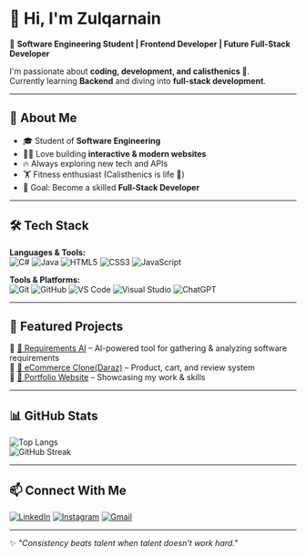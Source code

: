 # 👋 Hi, I'm Zulqarnain  

🚀 **Software Engineering Student | Frontend Developer | Future Full-Stack Developer**  

I'm passionate about **coding, development, and calisthenics 💪**.  
Currently learning **Backend** and diving into **full-stack development**.  

---

## 🌟 About Me  
- 🎓 Student of **Software Engineering**  
- 👨‍💻 Love building **interactive & modern websites**  
- 🔥 Always exploring new tech and APIs  
- 🏋️ Fitness enthusiast (Calisthenics is life 💯)  
- 🎯 Goal: Become a skilled **Full-Stack Developer**  

---

## 🛠️ Tech Stack  

**Languages & Tools:**  
![C#](https://img.shields.io/badge/C%23-239120?style=for-the-badge&logo=c-sharp&logoColor=white)
![Java](https://img.shields.io/badge/Java-007396?style=for-the-badge&logo=java&logoColor=white) 
![HTML5](https://img.shields.io/badge/HTML5-E34F26?style=for-the-badge&logo=html5&logoColor=white) 
![CSS3](https://img.shields.io/badge/CSS3-1572B6?style=for-the-badge&logo=css3&logoColor=white)
![JavaScript](https://img.shields.io/badge/JavaScript-F7DF1E?style=for-the-badge&logo=javascript&logoColor=black)

**Tools & Platforms:**  
![Git](https://img.shields.io/badge/Git-F05032?style=for-the-badge&logo=git&logoColor=white)
![GitHub](https://img.shields.io/badge/GitHub-181717?style=for-the-badge&logo=github&logoColor=white)
![VS Code](https://img.shields.io/badge/VSCode-007ACC?style=for-the-badge&logo=visual-studio-code&logoColor=white)
![Visual Studio](https://img.shields.io/badge/Visual%20Studio-5C2D91?style=for-the-badge&logo=visual-studio&logoColor=white)
![ChatGPT](https://img.shields.io/badge/ChatGPT-412991?style=for-the-badge&logo=openai&logoColor=white)

---

## 📌 Featured Projects  
🔹 [🤖 Requirements AI](#) – AI-powered tool for gathering & analyzing software requirements  
🔹 [🛒 eCommerce Clone(Daraz)](#) – Product, cart, and review system  
🔹 [📂 Portfolio Website](#) – Showcasing my work & skills  

---

## 📊 GitHub Stats  

![Top Langs](https://github-readme-stats.vercel.app/api/top-langs/?username=zulqarnain-07&layout=compact&theme=tokyonight)  
![GitHub Streak](https://github-readme-streak-stats.herokuapp.com?user=zulqarnain-07&theme=tokyonight&hide_border=false)  

---

## 📫 Connect With Me  
[![LinkedIn](https://img.shields.io/badge/LinkedIn-0A66C2?style=for-the-badge&logo=linkedin&logoColor=white)](https://linkedin.com/in/zulqarnain-linked)
[![Instagram](https://img.shields.io/badge/Instagram-E4405F?style=for-the-badge&logo=instagram&logoColor=white)](https://www.instagram.com/i._.zackk/)
[![Gmail](https://img.shields.io/badge/Gmail-D14836?style=for-the-badge&logo=gmail&logoColor=white)](mailto:thatshigh78@gmail.com)

---

✨ _"Consistency beats talent when talent doesn’t work hard."_  
